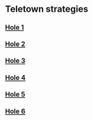 # Teletown strategies

## [Hole 1](teletown/1.md)
## [Hole 2](teletown/2.md)
## [Hole 3](teletown/3.md)
## [Hole 4](teletown/4.md)
## [Hole 5](teletown/5.md)
## [Hole 6](teletown/6.md)
